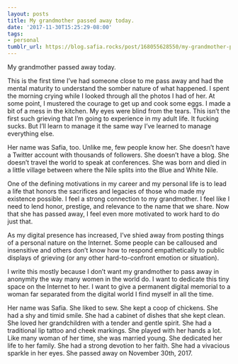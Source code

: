 ```yaml
---
layout: posts
title: My grandmother passed away today.
date: '2017-11-30T15:25:29-08:00'
tags:
- personal
tumblr_url: https://blog.safia.rocks/post/168055628550/my-grandmother-passed-away-today
---
```

My grandmother passed away today.

This is the first time I’ve had someone close to me pass away and had the mental maturity to understand the somber nature of what happened. I spent the morning crying while I looked through all the photos I had of her. At some point, I mustered the courage to get up and cook some eggs. I made a bit of a mess in the kitchen. My eyes were blind from the tears. This isn’t the first such grieving that I’m going to experience in my adult life. It fucking sucks. But I’ll learn to manage it the same way I’ve learned to manage everything else.

Her name was Safia, too. Unlike me, few people know her. She doesn’t have a Twitter account with thousands of followers. She doesn’t have a blog. She doesn’t travel the world to speak at conferences. She was born and died in a little village between where the Nile splits into the Blue and White Nile.

One of the defining motivations in my career and my personal life is to lead a life that honors the sacrifices and legacies of those who made my existence possible. I feel a strong connection to my grandmother. I feel like I need to lend honor, prestige, and relevance to the name that we share. Now that she has passed away, I feel even more motivated to work hard to do just that.

As my digital presence has increased, I’ve shied away from posting things of a personal nature on the Internet. Some people can be calloused and insensitive and others don’t know how to respond empathetically to public displays of grieving (or any other hard-to-confront emotion or situation).

I write this mostly because I don’t want my grandmother to pass away in anonymity the way many women in the world do. I want to dedicate this tiny space on the Internet to her. I want to give a permanent digital memorial to a woman far separated from the digital world I find myself in all the time.

Her name was Safia. She liked to sew. She kept a coop of chickens. She had a shy and timid smile. She had a cabinet of dishes that she kept clean. She loved her grandchildren with a tender and gentle spirit. She had a traditional lip tattoo and cheek markings. She played with her hands a lot. Like many woman of her time, she was married young. She dedicated her life to her family. She had a strong devotion to her faith. She had a vivacious sparkle in her eyes. She passed away on November 30th, 2017.

